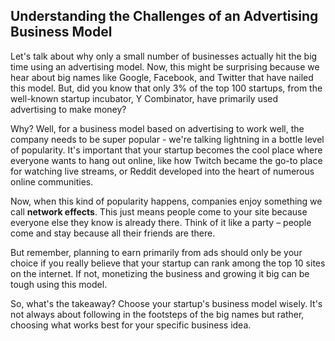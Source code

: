 ## Understanding the Challenges of an Advertising Business Model

Let's talk about why only a small number of businesses actually hit the big time using an advertising model. Now, this might be surprising because we hear about big names like Google, Facebook, and Twitter that have nailed this model. But, did you know that only 3% of the top 100 startups, from the well-known startup incubator, Y Combinator, have primarily used advertising to make money? 

Why? Well, for a business model based on advertising to work well, the company needs to be super popular - we're talking lightning in a bottle level of popularity. It's important that your startup becomes the cool place where everyone wants to hang out online, like how Twitch became the go-to place for watching live streams, or Reddit developed into the heart of numerous online communities. 

Now, when this kind of popularity happens, companies enjoy something we call **network effects**. This just means people come to your site because everyone else they know is already there. Think of it like a party – people come and stay because all their friends are there. 

But remember, planning to earn primarily from ads should only be your choice if you really believe that your startup can rank among the top 10 sites on the internet. If not, monetizing the business and growing it big can be tough using this model. 

So, what's the takeaway? Choose your startup's business model wisely. It's not always about following in the footsteps of the big names but rather, choosing what works best for your specific business idea.
